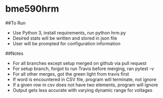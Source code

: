 # bme590hrm
##To Run
+ Use Python 3, install requirements, run python hrm.py
+ Desired stats will be written and stored in json file
+ User will be prompted for configuration information

##Notes
+ For all branches except setup merged on github via pull request
+ For setup branch, forgot to run Travis before merging, ran pytest -v
+ For all other merges, got the green light from travis first
+ If word is encountered in CSV file, program will terminate, not ignore
+ If a given row in csv does not have two elements, program will ignore
+ Output gets less accurate with varying dynamic range for voltages
